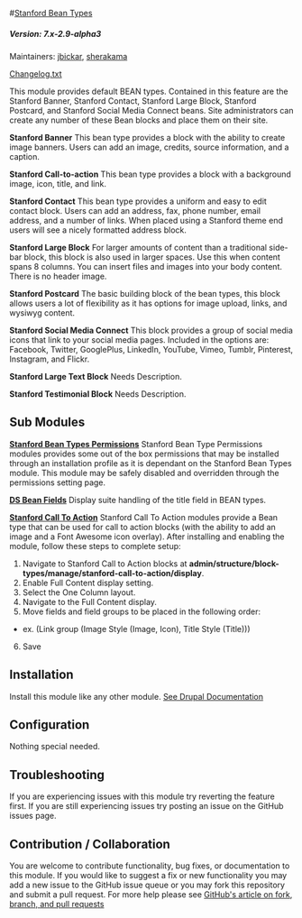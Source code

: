 #[Stanford Bean Types](https://github.com/SU-SWS/stanford_bean_types)
##### Version: 7.x-2.9-alpha3

Maintainers: [jbickar](https://github.com/jbickar), [sherakama](https://github.com/sherakama)

[Changelog.txt](CHANGELOG.txt)

This module provides default BEAN types. Contained in this feature are the Stanford Banner, Stanford Contact, Stanford Large Block, Stanford Postcard, and Stanford Social Media Connect beans. Site administrators can create any number of these Bean blocks and place them on their site.

**Stanford Banner**
This bean type provides a block with the ability to create image banners. Users can add an image, credits, source information, and a caption.

**Stanford Call-to-action**
This bean type provides a block with a background image, icon, title, and link.

**Stanford Contact**
This bean type provides a uniform and easy to edit contact block. Users can add an address, fax, phone number, email address, and a number of links. When placed using a Stanford theme end users will see a nicely formatted address block.

**Stanford Large Block**
For larger amounts of content than a traditional side-bar block, this block is also used in larger spaces. Use this when content spans 8 columns. You can insert files and images into your body content. There is no header image.

**Stanford Postcard**
The basic building block of the bean types, this block allows users a lot of flexibility as it has options for image upload, links, and wysiwyg content.

**Stanford Social Media Connect**
This block provides a group of social media icons that link to your social media pages. Included in the options are: Facebook, Twitter, GooglePlus, LinkedIn, YouTube, Vimeo, Tumblr, Pinterest, Instagram, and Flickr.

**Stanford Large Text Block**
Needs Description.

**Stanford Testimonial Block**
Needs Description.


Sub Modules
---

**[Stanford Bean Types Permissions](https://github.com/SU-SWS/stanford_bean_types/tree/7.x-2.x-dev/modules/stanford_bean_types_permissions)**
Stanford Bean Type Permissions modules provides some out of the box permissions that may be installed through an installation profile as it is dependant on the Stanford Bean Types module. This module may be safely disabled and overridden through the permissions setting page.

**[DS Bean Fields](https://github.com/SU-SWS/stanford_bean_types/tree/7.x-2.x-dev/modules/ds_bean_fields)**
Display suite handling of the title field in BEAN types.

**[Stanford Call To Action](https://github.com/SU-SWS/stanford_bean_types/tree/7.x-2.x-dev/modules/stanford_bean_types_call_to_action)**
Stanford Call To Action modules provide a Bean type that can be used for call to action blocks (with the ability to add an image and a Font Awesome icon overlay). After installing and enabling the module, follow these steps to complete setup:

1. Navigate to Stanford Call to Action blocks at **admin/structure/block-types/manage/stanford-call-to-action/display**.
2. Enable Full Content display setting.
3. Select the One Column layout.
4. Navigate to the Full Content display.
5. Move fields and field groups to be placed in the following order:
* ex. (Link group (Image Style (Image, Icon), Title Style (Title)))
6. Save


Installation
---

Install this module like any other module. [See Drupal Documentation](https://drupal.org/documentation/install/modules-themes/modules-7)

Configuration
---

Nothing special needed.

Troubleshooting
---

If you are experiencing issues with this module try reverting the feature first. If you are still experiencing issues try posting an issue on the GitHub issues page.

Contribution / Collaboration
---

You are welcome to contribute functionality, bug fixes, or documentation to this module. If you would like to suggest a fix or new functionality you may add a new issue to the GitHub issue queue or you may fork this repository and submit a pull request. For more help please see [GitHub's article on fork, branch, and pull requests](https://help.github.com/articles/using-pull-requests)
